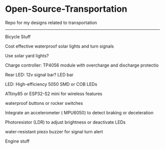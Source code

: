 # Open-Source-Transportation
Repo for my designs related to transportation

---

Bicycle Stuff

Cost effective waterproof solar lights and turn signals

Use solar yard lights?

Charge controller: TP4056 module with overcharge and discharge protectio

Rear LED: 12v signal bar? LED bar

LED: High-efficiency 5050 SMD or COB LEDs

ATtiny85 or ESP32-S2 mini for wireless features 

waterproof buttons or rocker switches

Integrate an accelerometer ( MPU6050) to detect braking or deceleration

Photoresistor (LDR) to adjust brightness or deactivate LEDs

water-resistant piezo buzzer for signal turn alert

Engine stuff
